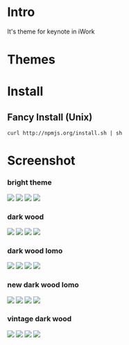 # Intro
It's theme for keynote in iWork

# Themes

# Install

## Fancy Install (Unix)
```
curl http://npmjs.org/install.sh | sh
```

# Screenshot

### bright theme
![](https://github.com/rhiokim/keynote-themes/blob/devel/screenshot/bright/bright.001.png?raw=true)
![](https://github.com/rhiokim/keynote-themes/blob/devel/screenshot/bright/bright.002.png?raw=true)
![](https://github.com/rhiokim/keynote-themes/blob/devel/screenshot/bright/bright.003.png?raw=true)
![](https://github.com/rhiokim/keynote-themes/blob/devel/screenshot/bright/bright.004.png?raw=true)

### dark wood
![](https://github.com/rhiokim/keynote-themes/blob/devel/screenshot/dark-wood/dark-wood.001.png?raw=true)
![](https://github.com/rhiokim/keynote-themes/blob/devel/screenshot/dark-wood/dark-wood.002.png?raw=true)
![](https://github.com/rhiokim/keynote-themes/blob/devel/screenshot/dark-wood/dark-wood.003.png?raw=true)
![](https://github.com/rhiokim/keynote-themes/blob/devel/screenshot/dark-wood/dark-wood.004.png?raw=true)

### dark wood lomo
![](https://github.com/rhiokim/keynote-themes/blob/devel/screenshot/dark-wood-lomo/dark-wood-lomo.001.png?raw=true)
![](https://github.com/rhiokim/keynote-themes/blob/devel/screenshot/dark-wood-lomo/dark-wood-lomo.002.png?raw=true)
![](https://github.com/rhiokim/keynote-themes/blob/devel/screenshot/dark-wood-lomo/dark-wood-lomo.003.png?raw=true)
![](https://github.com/rhiokim/keynote-themes/blob/devel/screenshot/dark-wood-lomo/dark-wood-lomo.004.png?raw=true)

### new dark wood lomo
![](https://github.com/rhiokim/keynote-themes/blob/devel/screenshot/dark-wood-lomo-new/dark-wood-lomo-new.001.png?raw=true)
![](https://github.com/rhiokim/keynote-themes/blob/devel/screenshot/dark-wood-lomo-new/dark-wood-lomo-new.002.png?raw=true)
![](https://github.com/rhiokim/keynote-themes/blob/devel/screenshot/dark-wood-lomo-new/dark-wood-lomo-new.003.png?raw=true)
![](https://github.com/rhiokim/keynote-themes/blob/devel/screenshot/dark-wood-lomo-new/dark-wood-lomo-new.004.png?raw=true)

### vintage dark wood
![](https://github.com/rhiokim/keynote-themes/blob/devel/screenshot/dark-wood-vintage/dark-wood-vintage.001.png?raw=true)
![](https://github.com/rhiokim/keynote-themes/blob/devel/screenshot/dark-wood-vintage/dark-wood-vintage.002.png?raw=true)
![](https://github.com/rhiokim/keynote-themes/blob/devel/screenshot/dark-wood-vintage/dark-wood-vintage.003.png?raw=true)
![](https://github.com/rhiokim/keynote-themes/blob/devel/screenshot/dark-wood-vintage/dark-wood-vintage.004.png?raw=true)
